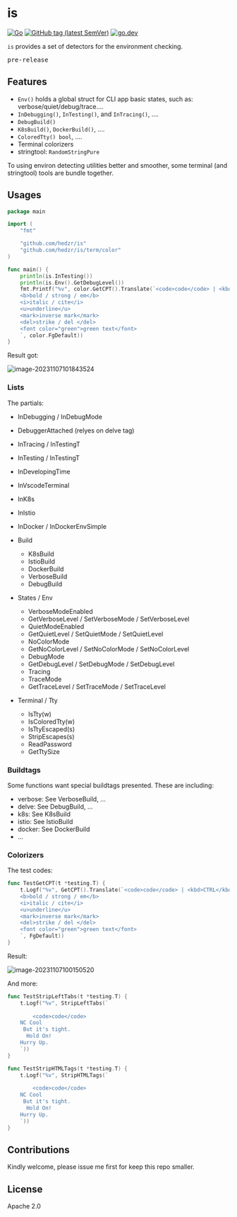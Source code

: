 # is


[![Go](https://github.com/hedzr/is/actions/workflows/go.yml/badge.svg)](https://github.com/hedzr/is/actions/workflows/go.yml)
[![GitHub tag (latest SemVer)](https://img.shields.io/github/tag/hedzr/is.svg?label=release)](https://github.com/hedzr/is/releases)
[![go.dev](https://img.shields.io/badge/go-dev-green)](https://pkg.go.dev/github.com/hedzr/is)


`is` provides a set of detectors for the environment checking.

<kbd>pre-release</kbd>

## Features

- `Env()` holds a global struct for CLI app basic states, such as: verbose/quiet/debug/trace....
- `InDebugging()`, `InTesting()`, and `InTracing()`, ....
- `DebugBuild()`
- `K8sBuild()`, `DockerBuild()`, ....
- `ColoredTty() bool`, ....
- Terminal colorizers
- stringtool: `RandomStringPure`

To using environ detecting utilities better and smoother, some terminal (and stringtool) tools are bundle together.

## Usages

```go
package main

import (
	"fmt"

	"github.com/hedzr/is"
	"github.com/hedzr/is/term/color"
)

func main() {
	println(is.InTesting())
	println(is.Env().GetDebugLevel())
	fmt.Printf("%v", color.GetCPT().Translate(`<code>code</code> | <kbd>CTRL</kbd>
	<b>bold / strong / em</b>
	<i>italic / cite</i>
	<u>underline</u>
	<mark>inverse mark</mark>
	<del>strike / del </del>
	<font color="green">green text</font>
	`, color.FgDefault))
}
```

Result got:

![image-20231107101843524](https://cdn.jsdelivr.net/gh/hzimg/blog-pics@master/uPic/image-20231107101843524.png)

### Lists

The partials:

- InDebugging / InDebugMode
- DebuggerAttached (relyes on delve tag)
- InTracing / InTestingT
- InTesting / InTestingT
- InDevelopingTime
- InVscodeTerminal
- InK8s
- InIstio
- InDocker / InDockerEnvSimple
- Build
  - K8sBuild
  - IstioBuild
  - DockerBuild
  - VerboseBuild
  - DebugBuild

- States / Env
  - VerboseModeEnabled
  - GetVerboseLevel / SetVerboseMode / SetVerboseLevel
  - QuietModeEnabled
  - GetQuietLevel / SetQuietMode / SetQuietLevel
  - NoColorMode
  - GetNoColorLevel / SetNoColorMode / SetNoColorLevel
  - DebugMode
  - GetDebugLevel / SetDebugMode / SetDebugLevel
  - Tracing
  - TraceMode
  - GetTraceLevel / SetTraceMode / SetTraceLevel

- Terminal / Tty
  - IsTty(w)
  - IsColoredTty(w)
  - IsTtyEscaped(s)
  - StripEscapes(s)
  - ReadPassword
  - GetTtySize


### Buildtags

Some functions want special buildtags presented. These are including:

- verbose: See VerboseBuild, ...
- delve: See DebugBuild, ...
- k8s: See K8sBuild
- istio: See IstioBuild
- docker: See DockerBuild
- ...



### Colorizers

The test codes:

```go
func TestGetCPT(t *testing.T) {
	t.Logf("%v", GetCPT().Translate(`<code>code</code> | <kbd>CTRL</kbd>
	<b>bold / strong / em</b>
	<i>italic / cite</i>
	<u>underline</u>
	<mark>inverse mark</mark>
	<del>strike / del </del>
	<font color="green">green text</font>
	`, FgDefault))
}
```

Result:

![image-20231107100150520](https://cdn.jsdelivr.net/gh/hzimg/blog-pics@master/uPic/image-20231107100150520.png)

And more:

```go
func TestStripLeftTabs(t *testing.T) {
	t.Logf("%v", StripLeftTabs(`
	
		<code>code</code>
	NC Cool
	 But it's tight.
	  Hold On!
	Hurry Up.
	`))
}

func TestStripHTMLTags(t *testing.T) {
	t.Logf("%v", StripHTMLTags(`
	
		<code>code</code>
	NC Cool
	 But it's tight.
	  Hold On!
	Hurry Up.
	`))
}

```







## Contributions

Kindly welcome, please issue me first for keep this repo smaller.

## License

Apache 2.0